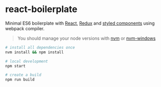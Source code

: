 # react-boilerplate

Minimal ES6 boilerplate with [React](https://reactjs.org/), [Redux](https://redux.js.org/) and [styled components](https://www.styled-components.com/) using webpack compiler.

> You should manage your node versions with [nvm](https://github.com/creationix/nvm) or [nvm-windows](https://github.com/coreybutler/nvm-windows)

```bash
# install all dependencies once
nvm install && npm install

# local development
npm start

# create a build
npm run build
```
